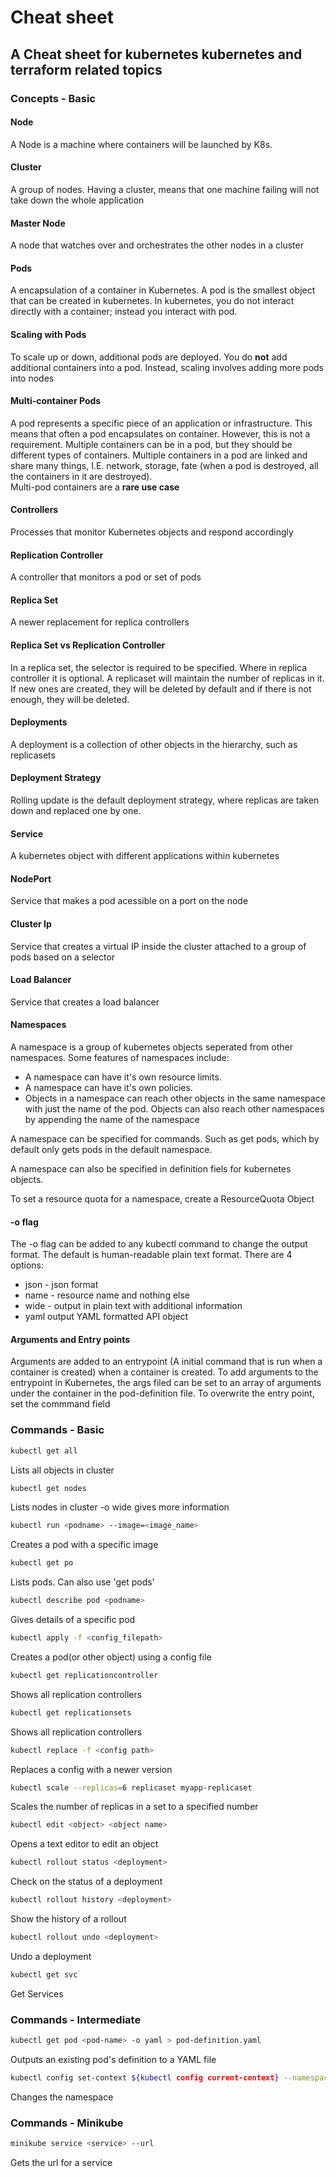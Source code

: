 #  Cheat sheet
## A Cheat sheet for kubernetes kubernetes and terraform related topics

### Concepts - Basic
#### Node
A Node is a machine where containers will be launched by K8s.

#### Cluster
A group of nodes. Having a cluster, means that one machine failing will not take down the whole application

#### Master Node
A node that watches over and orchestrates the other nodes in a cluster

#### Pods
A encapsulation of a container in Kubernetes. A pod is the smallest object that can be created in kubernetes. In kubernetes, you do not interact directly with a container; instead you interact with pod.

#### Scaling with Pods
To scale up or down, additional pods are deployed. You do **not** add additional containers into a pod. Instead, scaling involves adding more pods into nodes

#### Multi-container Pods
A pod represents a specific piece of an application or infrastructure. This means that often a pod encapsulates on container. However, this is not a requirement. Multiple containers can be in a pod, but they should be different types of containers. Multiple containers in a pod are linked and share many things, I.E. network, storage, fate (when a pod is destroyed, all the containers in it are destroyed).  
Multi-pod containers are a **rare use case**

#### Controllers
Processes that monitor Kubernetes objects and respond accordingly

#### Replication Controller
A controller that monitors a pod or set of pods

#### Replica Set
A newer replacement for replica controllers

#### Replica Set vs Replication Controller
In a replica set, the selector is required to be specified. Where in replica controller it is optional. A replicaset will maintain the number of replicas in it. If new ones are created, they will be deleted by default and if there is not enough, they will be deleted.

#### Deployments
A deployment is a collection of other objects in the hierarchy, such as replicasets

#### Deployment Strategy
Rolling update is the default deployment strategy, where replicas are taken down and replaced one by one.

#### Service
A kubernetes object with different applications within kubernetes

#### NodePort
Service that makes a pod acessible on a port on the node

#### Cluster Ip
Service that creates a virtual IP inside the cluster attached to a group of pods based on a selector

#### Load Balancer
Service that creates a load balancer

#### Namespaces
A namespace is a group of kubernetes objects seperated from other namespaces. Some features of namespaces include: 
- A namespace can have it's own resource limits.
- A namespace can have it's own policies.
- Objects in a namespace can reach other objects in the same namespace with just the name of the pod. Objects can also reach other namespaces by appending the name of the namespace

A namespace can be specified for commands. Such as get pods, which by default only gets pods in the default namespace.  

A namespace can also be specified in definition fiels for kubernetes objects.  

To set a resource quota for a namespace, create a ResourceQuota Object

#### -o flag
The -o flag can be added to any kubectl command to change the output format. The default is human-readable plain text format. There are 4 options:
- json - json format
- name - resource name and nothing else
- wide - output in plain text with additional information
- yaml output YAML formatted API object

#### Arguments and Entry points
Arguments are added to an entrypoint (A initial command that is run when a container is created) when a container is created. To add arguments to the entrypoint in Kubernetes, the args filed can be set to an array of arguments under the container in the pod-definition file. To overwrite the entry point, set the commmand field

### Commands - Basic
```bash
kubectl get all
```
Lists all objects in cluster

```bash
kubectl get nodes
```
Lists nodes in cluster
-o wide gives more information

```bash
kubectl run <podname> --image=<image_name>
```
Creates a pod with a specific image

```bash
kubectl get po
```
Lists pods. Can also use 'get pods'

```bash
kubectl describe pod <podname>
```
Gives details of a specific pod

```bash
kubectl apply -f <config_filepath>
```
Creates a pod(or other object) using a config file

```bash
kubectl get replicationcontroller
```
Shows all replication controllers

```bash
kubectl get replicationsets
```
Shows all replication controllers

```bash
kubectl replace -f <config path>
```
Replaces a config with a newer version

```bash
kubectl scale --replicas=6 replicaset myapp-replicaset
```
Scales the number of replicas in a set to a specified number

```bash
kubectl edit <object> <object name>
```
Opens a text editor to edit an object

```bash
kubectl rollout status <deployment>
```
Check on the status of a deployment

```bash
kubectl rollout history <deployment>
```
Show the history of a rollout

```bash
kubectl rollout undo <deployment>
```
Undo a deployment

```bash
kubectl get svc
```
Get Services

### Commands - Intermediate
```bash
kubectl get pod <pod-name> -o yaml > pod-definition.yaml
```
Outputs an existing pod's definition to a YAML file

```bash
kubectl config set-context ${kubectl config current-context} --namespace=dev
```
Changes the namespace

### Commands - Minikube
```bash
minikube service <service> --url
```
Gets the url for a service